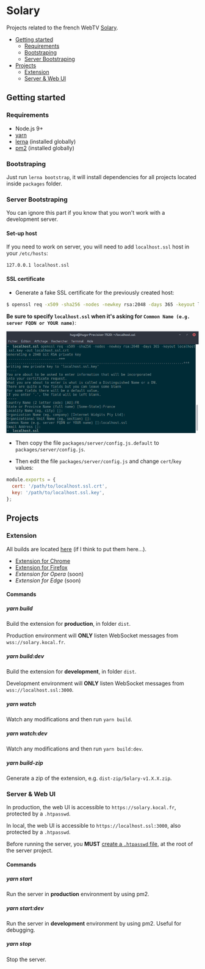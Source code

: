 Solary
======

Projects related to the french WebTV [Solary](https://www.solary.fr).

* [Getting started](#getting-started)
  * [Requirements](#requirements)
  * [Bootstraping](#bootstraping)
  * [Server Bootstraping](#server-bootstraping)
* [Projects](#projects)
  * [Extension](#extension)
  * [Server &amp; Web UI](#server--web-ui)

Getting started
---------------

### Requirements

- Node.js 9+
- [yarn](https://yarnpkg.com/lang/en/docs/install/)
- [lerna](https://github.com/lerna/lerna) (installed globally)
- [pm2](https://github.com/Unitech/pm2) (installed globally)

### Bootstraping

Just run `lerna bootstrap`, it will install dependencies for all projects located inside `packages` folder.

### Server Bootstraping

You can ignore this part if you know that you won't work with a development server.

#### Set-up host
If you need to work on server, you will need to add `localhost.ssl` host in your `/etc/hosts`:

```
127.0.0.1 localhost.ssl
```

#### SSL certificate

- Generate a fake SSL certificate for the previously created host:

```bash
$ openssl req -x509 -sha256 -nodes -newkey rsa:2048 -days 365 -keyout localhost.ssl.key -out localhost.ssl.crt
```

**Be sure to specify `localhost.ssl` when it's asking for `Common Name (e.g. server FQDN or YOUR name)`**:

![](screenshots/generate-ssl-certificate.png)

- Then copy the file `packages/server/config.js.default` to `packages/server/config.js`.

- Then edit the file `packages/server/config.js` and change `cert`/`key` values:

```js
module.exports = {
  cert: '/path/to/localhost.ssl.crt',
  key: '/path/to/localhost.ssl.key',
};
```

Projects
--------

### Extension

All builds are located [here](https://solary.kocal.fr/builds) (if I think to put them here...).

- [Extension for Chrome](https://chrome.google.com/webstore/detail/solary/hcbdbiggklmbnbhhmepnebffpmajnkai)
- [Extension for Firefox](https://solary.kocal.fr/builds/firefox/)
- _Extension for Opera_ (soon)
- _Extension for Edge_ (soon)

#### Commands

##### yarn build

Build the extension for **production**, in folder `dist`.

Production environment will **ONLY** listen WebSocket messages from `wss://solary.kocal.fr`.

##### yarn build:dev

Build the extension for **development**, in folder `dist`.

Development environment will **ONLY** listen WebSocket messages from `wss://localhost.ssl:3000`.

##### yarn watch

Watch any modifications and then run `yarn build`.

##### yarn watch:dev

Watch any modifications and then run `yarn build:dev`.

##### yarn build-zip

Generate a zip of the extension, e.g. `dist-zip/Solary-v1.X.X.zip`.

### Server & Web UI

In production, the web UI is accessible to `https://solary.kocal.fr`, protected by a `.htpasswd`.

In local, the web UI is accessible to `https://localhost.ssl:3000`, also protected by a `.htpasswd`.

Before running the server, you **MUST** [create a `.htpasswd` file](https://www.web2generators.com/apache-tools/htpasswd-generator), at the root of the server project.

#### Commands

##### yarn start

Run the server in **production** environment by using pm2.

##### yarn start:dev

Run the server in **development** environment by using pm2.
Useful for debugging. 

##### yarn stop

Stop the server.

